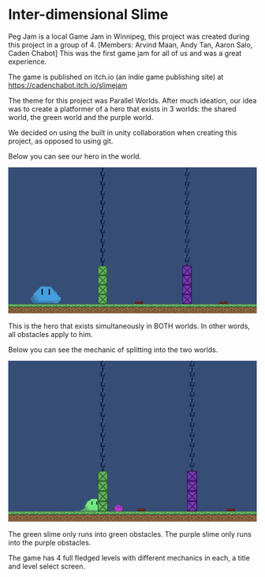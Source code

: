 # Inter-dimensional Slime
 Peg Jam is a local Game Jam in Winnipeg, this project was created during this project in a group of 4. [Members: Arvind Maan, Andy Tan, Aaron Salo, Caden Chabot] This was the first game jam for all of us and was a great experience.
 
 The game is published on itch.io (an indie game publishing site) at https://cadenchabot.itch.io/slimejam

The theme for this project was Parallel Worlds.
After much ideation, our idea was to create a platformer of a hero that exists in 3 worlds: the shared world, the green world and the purple world.

We decided on using the built in unity collaboration when creating this project, as opposed to using git. 

Below you can see our hero in the world.


![Blue Slime](Screenshots/blueslime.png)

This is the hero that exists simultaneously in BOTH worlds. In other words, all obstacles apply to him.

Below you can see the mechanic of splitting into the two worlds.

![Green&Purple Slime](Screenshots/gpslimes.png)

The green slime only runs into green obstacles. The purple slime only runs into the purple obstacles.

The game has 4 full fledged levels with different mechanics in each, a title and level select screen.
 
